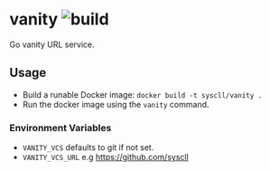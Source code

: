 # vanity ![build](https://github.com/syscll/vanity/workflows/build/badge.svg)
Go vanity URL service.

## Usage
- Build a runable Docker image: `docker build -t syscll/vanity .`
- Run the docker image using the `vanity` command.

### Environment Variables
- `VANITY_VCS` defaults to git if not set.
- `VANITY_VCS_URL` e.g https://github.com/syscll
